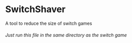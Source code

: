 # SwitchShaver
A tool to reduce the size of switch games
###### Just run this file in the same directory as the switch game
